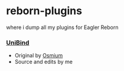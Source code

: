# reborn-plugins
where i dump all my plugins for Eagler Reborn

### [UniBind](https://github.com/wxnnvs/reborn-plugins/unikeys)
- Original by [Osmium](https://osmium.minecraft.pe)
- Source and edits by me